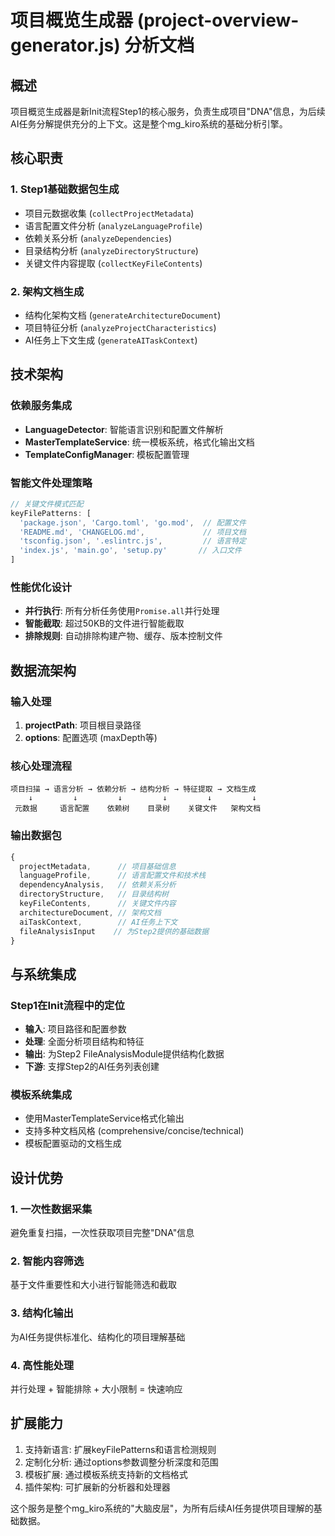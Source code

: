 # 项目概览生成器 (project-overview-generator.js) 分析文档

## 概述
项目概览生成器是新Init流程Step1的核心服务，负责生成项目"DNA"信息，为后续AI任务分解提供充分的上下文。这是整个mg_kiro系统的基础分析引擎。

## 核心职责

### 1. Step1基础数据包生成
- 项目元数据收集 (`collectProjectMetadata`)
- 语言配置文件分析 (`analyzeLanguageProfile`) 
- 依赖关系分析 (`analyzeDependencies`)
- 目录结构分析 (`analyzeDirectoryStructure`)
- 关键文件内容提取 (`collectKeyFileContents`)

### 2. 架构文档生成
- 结构化架构文档 (`generateArchitectureDocument`)
- 项目特征分析 (`analyzeProjectCharacteristics`)
- AI任务上下文生成 (`generateAITaskContext`)

## 技术架构

### 依赖服务集成
- **LanguageDetector**: 智能语言识别和配置文件解析
- **MasterTemplateService**: 统一模板系统，格式化输出文档
- **TemplateConfigManager**: 模板配置管理

### 智能文件处理策略
```javascript
// 关键文件模式匹配
keyFilePatterns: [
  'package.json', 'Cargo.toml', 'go.mod',  // 配置文件
  'README.md', 'CHANGELOG.md',             // 项目文档  
  'tsconfig.json', '.eslintrc.js',         // 语言特定
  'index.js', 'main.go', 'setup.py'       // 入口文件
]
```

### 性能优化设计
- **并行执行**: 所有分析任务使用`Promise.all`并行处理
- **智能截取**: 超过50KB的文件进行智能截取
- **排除规则**: 自动排除构建产物、缓存、版本控制文件

## 数据流架构

### 输入处理
1. **projectPath**: 项目根目录路径
2. **options**: 配置选项 (maxDepth等)

### 核心处理流程
```
项目扫描 → 语言分析 → 依赖分析 → 结构分析 → 特征提取 → 文档生成
    ↓         ↓         ↓         ↓         ↓         ↓
 元数据     语言配置    依赖树    目录树    关键文件   架构文档
```

### 输出数据包
```javascript
{
  projectMetadata,      // 项目基础信息
  languageProfile,      // 语言配置文件和技术栈
  dependencyAnalysis,   // 依赖关系分析
  directoryStructure,   // 目录结构树
  keyFileContents,      // 关键文件内容
  architectureDocument, // 架构文档
  aiTaskContext,        // AI任务上下文
  fileAnalysisInput    // 为Step2提供的基础数据
}
```

## 与系统集成

### Step1在Init流程中的定位
- **输入**: 项目路径和配置参数
- **处理**: 全面分析项目结构和特征
- **输出**: 为Step2 FileAnalysisModule提供结构化数据
- **下游**: 支撑Step2的AI任务列表创建

### 模板系统集成
- 使用MasterTemplateService格式化输出
- 支持多种文档风格 (comprehensive/concise/technical)
- 模板配置驱动的文档生成

## 设计优势

### 1. 一次性数据采集
避免重复扫描，一次性获取项目完整"DNA"信息

### 2. 智能内容筛选
基于文件重要性和大小进行智能筛选和截取

### 3. 结构化输出
为AI任务提供标准化、结构化的项目理解基础

### 4. 高性能处理
并行处理 + 智能排除 + 大小限制 = 快速响应

## 扩展能力
1. 支持新语言: 扩展keyFilePatterns和语言检测规则
2. 定制化分析: 通过options参数调整分析深度和范围
3. 模板扩展: 通过模板系统支持新的文档格式
4. 插件架构: 可扩展新的分析器和处理器

这个服务是整个mg_kiro系统的"大脑皮层"，为所有后续AI任务提供项目理解的基础数据。